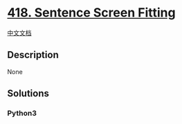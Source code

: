 # [418. Sentence Screen Fitting](https://leetcode.com/problems/sentence-screen-fitting)

[中文文档](/leetcode/0400-0499/0418.Sentence%20Screen%20Fitting/README.md)

## Description

None

## Solutions

<!-- tabs:start -->

### **Python3**

```python

```

<!-- tabs:end -->
